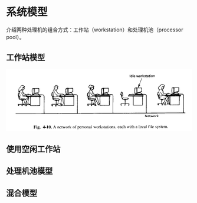 # 系统模型

介绍两种处理机的组合方式：工作站（workstation）和处理机池（processor pool）。

## 工作站模型

![](./Figures/workstation.png)



## 使用空闲工作站

## 处理机池模型

## 混合模型